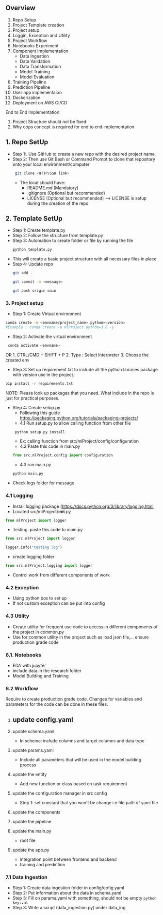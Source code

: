## Overview
1. Repo Setup
2. Project Template creation
3. Project setup
4. Loggin, Exception and Utility
5. Project Workflow
6. Notebooks Experiment
7. Component Implementation
    - Data Ingestion
    - Data Validation
    - Data Transformation
    - Model Training
    - Model Evaluation
8. Training Pipeline
9. Prediction Pipeline
10. User app implementaion
11. Dockerization
12. Deployment on AWS CI/CD

End to End Implementation:
1. Project Structure should not be fixed
2. Why oops concept is required for end to end implementation


## 1. Repo SetUp
- Step 1:. Use GitHub to create a new repo  with the desired project name. 
- Step 2: Then use Git Bash or Command Prompt to clone that repository onto your local environment/computer
    ```bash
     git clone <HTTP/SSH link>
    ```
    - The local should have:
        -  README.md (Mandatory)
        - .gitignore (Optional but recommended)
        -  LICENSE (Optional but recommended) --> LICENSE is setup during the creation of the repo
## 2. Template SetUp
- Step 1: Create template.py
- Step 2: Follow the structure from template.py
- Step 3: Automation to create folder or file by running the file
    ```python
    python template.py
    ```
- This will create a basic project structure with all necessary files in place
- Step 4: Update repo 
    ```bash 
    git add .
    ```
    ```bash 
    git commit -m <message>
    ```
    ``` bash
    git push origin main 
    ```
### 3. Project setup
- Step 1: Create Virtual environment
 ```bash
 conda create -n <envname/project_name> python=<version> 
 #Example : conda create -n mlProject python=3.8 -y
 ```
- Step 2: Activate  the virtual environment
```bash
 conda activate <envname>
```
OR 
    1. CTRL/CMD + SHIFT + P
    2. Type : Select Interpreter
    3. Choose the created env

- Step 3: Set up requirement.txt to include all the python libraries package with version use in the project. 
```bash 
pip install -r requirements.txt
```
<p> NOTE: Please look up packages that you need. What include in the repo is just for practical purposes.<p>

- Step 4: Create setup.py
    - Following this guide https://packaging.python.org/tutorials/packaging-projects/
    - 4.1 Run setup.py to allow calling function from other file
    ```bash
     python setup.py install
     ``` 
    - Ex: calling function from src/mlProject/config/configuration
    - 4.2 Paste this code in main.py 
    ```python 
    from src.mlProject.config import configuration
    ```
    - 4.3 run main.py
     ```python 
    python main.py
    ```
- Check logs folder for message
### 4.1 Logging
- Install logging package (https://docs.python.org/3/library/logging.html
- Located src/mlProject/__init__.py 
```python 
from mlProject import logger 
```
- Testing: paste this code to main.py

```python
from src.mlProject import logger 

logger.info("testing log")
```

- create logging folder
```python
from src.mlProject.logging import logger
```
- Control work from different components of work

### 4.2 Exception
- Using python box to set up 
- If not custom exception can be put into config

### 4.3 Utility
- Create utility for frequent use code to access in different components of the project in common.py
- Use for common utility in the project such as load json file,... ensure production grade code

### 6.1. Notebooks
- EDA with jupyter
- include data in the research folder
- Model Building and Training

### 6.2 Workflow
<p> Require to create production grade code. Changes for variables and parameters for the code can be done in these files.</p>

1. update config.yaml
    - 
2. update schema.yaml 
    - In schema: include columns and target columns and data type
3. update params.yaml
    - Include all parameters that will be used in the model building process
4. update the entity
    - Add new function or class based on task requirement
5. update the configuration manager in src config
    - Step 1: set constant that you won't be change i.e file path of yaml file

6. update the components
7. update the pipeline
8. update the main.py
    - root file
9. update the app.py
    - integration  point between frontend and backend
    - training and prediction

### 7.1 Data Ingestion
- Step 1: Create data ingestion folder in config/cofig.yaml
- Step 2: Put information about the data in schema.yaml
- Step 3: Fill on params.yaml with something, should not be empty
```python key:val```
- Step 3: Write a script (data_ingestion.py) under data_ing



